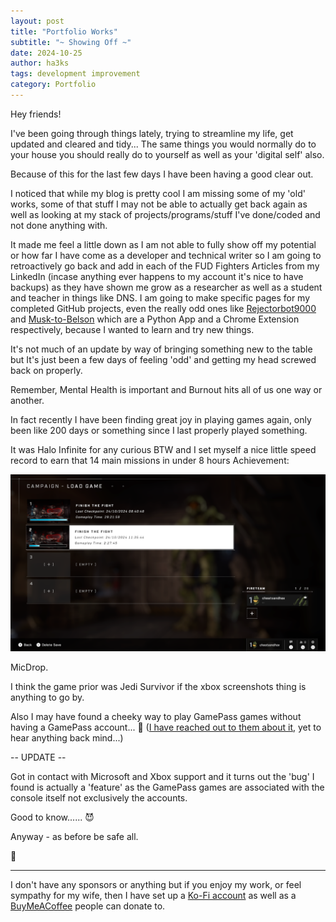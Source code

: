 ```yaml
---
layout: post
title: "Portfolio Works"
subtitle: "~ Showing Off ~"
date: 2024-10-25
author: ha3ks
tags: development improvement 
category: Portfolio
---
```


Hey friends! 

I've been going through things lately, trying to streamline my life, get updated and cleared and tidy... The same things you would normally do to your house you should really do to yourself as well as your 'digital self' also.

Because of this for the last few days I have been having a good clear out.

I noticed that while my blog is pretty cool I am missing some of my 'old' works, some of that stuff I may not be able to actually get back again as well as looking at my stack of projects/programs/stuff I've done/coded and not done anything with.

It made me feel a little down as I am not able to fully show off my potential or how far I have come as a developer and technical writer so I am going to retroactively go back and add in each of the FUD Fighters Articles from my LinkedIn (incase anything ever happens to my account it's nice to have backups) as they have shown me grow as a researcher as well as a student and teacher in things like DNS. I am going to make specific pages for my completed GitHub projects, even the really odd ones like [Rejectorbot9000](https://ha3ks.github.io/posts/Rejectorbot9000/) and [Musk-to-Belson](https://ha3ks.github.io/posts/Musk-to-Belson/) which are a Python App and a Chrome Extension respectively, because I wanted to learn and try new things.

It's not much of an update by way of bringing something new to the table but It's just been a few days of feeling 'odd' and getting my head screwed back on properly.

Remember, Mental Health is important and Burnout hits all of us one way or another.

In fact recently I have been finding great joy in playing games again, only been like 200 days or something since I last properly played something.

It was Halo Infinite for any curious BTW and I set myself a nice little speed record to earn that 14 main missions in under 8 hours Achievement:

[![Halo](/assets/blog/Portfolio-Works/Halo.png)](/assets/blog/Portfolio-Works/Halo.png)

MicDrop.

I think the game prior was Jedi Survivor if the xbox screenshots thing is anything to go by.

Also I may have found a cheeky way to play GamePass games without having a GamePass account... 🤫 ([I have reached out to them about it](https://x.com/ha3ks/status/1849079994061926757), yet to hear anything back mind...)

-- UPDATE -- 

Got in contact with Microsoft and Xbox support and it turns out the 'bug' I found is actually a 'feature' as the GamePass games are associated with the console itself not exclusively the accounts.

Good to know...... 😈

Anyway - as before be safe all.

🤙

-------

I don't have any sponsors or anything but if you enjoy my work, or feel sympathy for my wife, then I have set up a [Ko-Fi account](https://ko-fi.com/ha3ks) as well as a [BuyMeACoffee](https://www.buymeacoffee.com/ha3ks) people can donate to.
